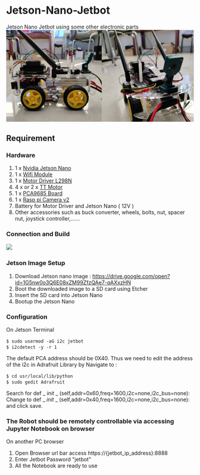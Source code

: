 # Jetson-Nano-Jetbot
Jetson Nano Jetbot using some other electronic parts
![](https://github.com/Phayuth/Jetson-Nano-Jetbot/blob/main/Robot.jpg?raw=true)
## Requirement
### Hardware
1. 1 x [Nvidia Jetson Nano](https://cdn.antratek.nl/media/product/c93/nvidia-jetson-nano-developer-kit-945-13450-0000-100-fb6.jpg)
2. 1 x [Wifi Module](https://ae01.alicdn.com/kf/HTB1xtn8dhiH3KVjSZPfq6xBiVXay.jpg_q90.jpg)
3. 1 x [Motor Driver L298N](https://images-na.ssl-images-amazon.com/images/I/71kN49AetUL._SL1000_.jpg)
4. 4 x or 2 x [TT Motor](https://images-na.ssl-images-amazon.com/images/I/418YctAC26L.jpg)
5. 1 x [PCA9685 Board](https://images-na.ssl-images-amazon.com/images/I/61W%2BeG%2BLigL._AC_SX569_.jpg)
6. 1 x [Rasp pi Camera v2](https://cdn.shopify.com/s/files/1/0176/3274/products/std-camera_1024x.jpg?v=1540885797)
7. Battery for Motor Driver and Jetson Nano ( 12V )
8. Other accessories such as buck converter, wheels, bolts, nut, spacer nut, joystick controller,......
### Connection and Build
![](https://github.com/Phayuth/Jetson-Nano-Jetbot/blob/main/DIY%20Jetbot%20Connection.png?raw=true)
### Jetson Image Setup
1. Download Jetson nano image : https://drive.google.com/open?id=1G5nw0o3Q6E08xZM99ZfzQAe7-qAXxzHN
2. Boot the downloaded image to a SD card using Etcher
3. Insert the SD card into Jetson Nano
4. Bootup the Jetson Nano
### Configuration
On Jetson Terminal
```
$ sudo usermod -aG i2c jetbot
$ i2cdetect -y -r 1
```
The default PCA address should be 0X40. Thus we need to edit the address of the i2c in Adrafruit Library by Navigate to :
```
$ cd usr/local/lib/python
$ sudo gedit Adrafruit
```
Search for def _ _init_ _ (self,addr=0x60,freq=1600,i2c=none,i2c_bus=none):\
Change to def _ _init_ _ (self,addr=0x40,freq=1600,i2c=none,i2c_bus=none): and click save.
### The Robot should be remotely controllable via accessing Jupyter Notebook on browser
On another PC browser

1. Open Browser url bar access https://{jetbot_ip_address}:8888
2. Enter Jetbot Password "jetbot"
3. All the Notebook are ready to use
